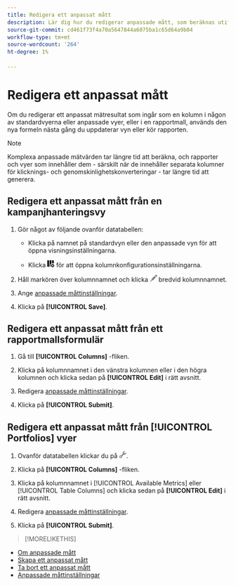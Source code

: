 ```yaml
---
title: Redigera ett anpassat mått
description: Lär dig hur du redigerar anpassade mått, som beräknas utifrån standardvärden.
source-git-commit: cd461f73f4a70a5647844a6075ba1c65d64a9b04
workflow-type: tm+mt
source-wordcount: '264'
ht-degree: 1%

---
```


# Redigera ett anpassat mått

Om du redigerar ett anpassat mätresultat som ingår som en kolumn i någon av standardvyerna eller anpassade vyer, eller i en rapportmall, används den nya formeln nästa gång du uppdaterar vyn eller kör rapporten.

>[!NOTE]
>
>Komplexa anpassade mätvärden tar längre tid att beräkna, och rapporter och vyer som innehåller dem - särskilt när de innehåller separata kolumner för klicknings- och genomskinlighetskonverteringar - tar längre tid att generera.

## Redigera ett anpassat mått från en kampanjhanteringsvy

1. Gör något av följande ovanför datatabellen:

   * Klicka på namnet på standardvyn eller den anpassade vyn för att öppna visningsinställningarna.

   * Klicka ![Egna kolumner](/help/search-social-commerce/assets/custom-columns.png "Egna kolumner") för att öppna kolumnkonfigurationsinställningarna.

1. Håll markören över kolumnnamnet och klicka ![Redigera](/help/search-social-commerce/assets/edit.png "Redigera") bredvid kolumnnamnet.

1. Ange [anpassade måttinställningar](custom-metric-settings.md).

1. Klicka på **[!UICONTROL Save]**.

## Redigera ett anpassat mått från ett rapportmallsformulär

1. Gå till **[!UICONTROL Columns]** -fliken.

1. Klicka på kolumnnamnet i den vänstra kolumnen eller i den högra kolumnen och klicka sedan på **[!UICONTROL Edit]** i rätt avsnitt.

1. Redigera [anpassade måttinställningar](custom-metric-settings.md).

1. Klicka på **[!UICONTROL Submit]**.

## Redigera ett anpassat mått från [!UICONTROL Portfolios] vyer

1. Ovanför datatabellen klickar du på ![Redigera markerad vy](/help/search-social-commerce/assets/view-settings.png "Redigera markerad vy").

1. Klicka på **[!UICONTROL Columns]** -fliken.

1. Klicka på kolumnnamnet i [!UICONTROL Available Metrics] eller [!UICONTROL Table Columns] och klicka sedan på **[!UICONTROL Edit]** i rätt avsnitt.

1. Redigera [anpassade måttinställningar](custom-metric-settings.md).

1. Klicka på **[!UICONTROL Submit]**.

>[!MORELIKETHIS]
* [Om anpassade mått](custom-metric-about.md)
* [Skapa ett anpassat mått](custom-metric-create.md)
* [Ta bort ett anpassat mått](custom-metric-delete.md)
* [Anpassade måttinställningar](custom-metric-settings.md)

